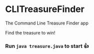 # CLITreasureFinder
The Command Line Treasure Finder app

Find the treasure to win!

### Run `java treasure.java` to start 👍

